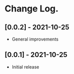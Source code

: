 # Change Log.


## [0.0.2] - 2021-10-25

- General improvements

## [0.0.1] - 2021-10-25

- Initial release
